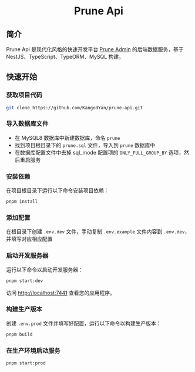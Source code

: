 <div align="center"> 
<br> 
<br>
<h1> Prune Api </h1>
</div>

## 简介

Prune Api 是现代化风格的快速开发平台 [Prune Admin](https://github.com/KangodYan/prune-admin) 的后端数据服务，基于 NestJS、TypeScript、TypeORM、MySQL 构建。

## 快速开始

### 获取项目代码

```bash
git clone https://github.com/KangodYan/prune-api.git
```

### 导入数据库文件

- 在 MySQL8 数据库中新建数据库，命名 `prune`
- 找到项目根目录下的 `prune.sql` 文件，导入到 `prune` 数据库中
- 在数据库配置文件中去掉 sql_mode 配置项的 `ONLY_FULL_GROUP_BY` 选项，然后重启服务

### 安装依赖

在项目根目录下运行以下命令安装项目依赖：

```bash
pnpm install
```
### 添加配置

在根目录下创建 `.env.dev` 文件，手动复制 `.env.example` 文件内容到 `.env.dev`，并填写对应相应配置

### 启动开发服务器

运行以下命令以启动开发服务器：

```bash
pnpm start:dev
```

访问 [http://localhost:7441](http://localhost:7441) 查看您的应用程序。

### 构建生产版本

创建 `.env.prod` 文件并填写好配置，运行以下命令以构建生产版本：

```bash
pnpm build
```

### 在生产环境启动服务

```bash
pnpm start:prod
```
